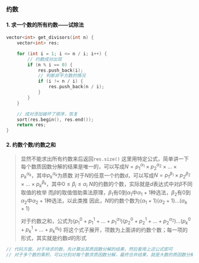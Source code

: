 ### 约数
#### 1. 求一个数的所有约数——试除法
```c++
vector<int> get_divisors(int n) {
    vector<int> res;

    for (int i = 1; i <= n / i; i++) {
        // 约数成对出现
        if (n % i == 0) {
            res.push_back(i);
            // 判断非平方数的情况
            if (i != n / i) {
                res.push_back(n / i);
            }
        }
    }

    // 成对添加破坏了顺序，恢复
    sort(res.begin(), res.end());
    return res;
}
```
#### 2. 约数个数/约数之和
> 显然不能求出所有约数来后返回`res.size()`
> 这里用特定公式，简单讲一下
> 每个数质因数分解的结果是唯一的，可以写成$N = p_1^{\alpha_1} \times p_2^{\alpha_2} \times \ldots \times p_k^{\alpha_k}$，其中$p_k^{\alpha_k}$为质数
> 对于$N$的任意一个约数$d$，可以写成$N = p_1^{\beta_1} \times p_2^{\beta_2} \times \ldots \times p_k^{\beta_k}$，其中$0 \leq \beta_i \leq \alpha_i$
> $N$的约数的个数，实际就是$d$表达式中对$\beta$不同取值的枚举
> 而$\beta$的取值借助乘法原理，$\beta_1$有$0$到$\alpha_1$中$\alpha_1 + 1$种选法，$\beta_2$有$0$到$\alpha_2$中$\alpha_2 + 1$种选法，以此类推
> 因此，$N$的约数个数为$(\alpha_1 + 1)(\alpha_2 + 1) \ldots (\alpha_k + 1)$
>
> 对于约数之和，公式为$(p_1^0+p_1^1+\ldots+p_1^{\alpha_1})(p_2^0+p_2^1+\ldots+p_2^{\alpha_2})\ldots(p_k^0+p_k^1+\ldots+p_k^{\alpha_k})$
> 将这个式子展开，项数为上面讲的约数个数；每一项的形式，其实就是约数$d$的形式
```c++
// 代码方面，对于待求的数，先计算出其质因数分解的结果，然后套用上述公式即可
// 对于多个数的乘积，可以分别对每个数求质因数分解，最终合并结果，就是大数的质因数分解
```